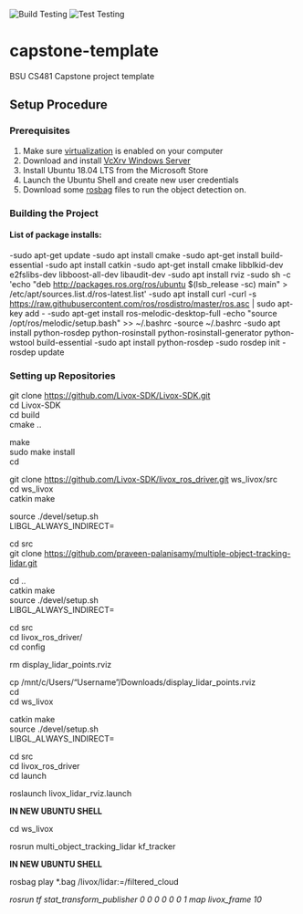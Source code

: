 ![Build Testing](https://github.com/cs481-ekh/f21-na/actions/workflows/Build.yml/badge.svg)
![Test Testing](https://github.com/cs481-ekh/f21-na/actions/workflows/Test.yml/badge.svg)
# capstone-template
BSU CS481 Capstone project template


## Setup Procedure

### Prerequisites
1. Make sure [virtualization](https://www.thewindowsclub.com/disable-hardware-virtualization-in-windows-10#:~:text=ON%20the%20System.-,Press%20F2%20key%20at%20startup%20BIOS%20Setup.,changes%20and%20Reboot%20into%20Windows.) is enabled on your computer
2. Download and install [VcXrv Windows Server](https://sourceforge.net/projects/vcxsrv/)
3. Install Ubuntu 18.04 LTS from the Microsoft Store
4. Launch the Ubuntu Shell and create new user credentials
5. Download some [rosbag](https://terra-1-g.djicdn.com/65c028cd298f4669a7f0e40e50ba1131/github/livox_detection_v1.1_data.zip) files to run the object detection on.

### Building the Project
#### List of package installs:
-sudo apt-get update
-sudo apt install cmake
-sudo apt-get install build-essential
-sudo apt install catkin
-sudo apt-get install cmake libblkid-dev e2fslibs-dev libboost-all-dev libaudit-dev
-sudo apt install rviz
-sudo sh -c 'echo "deb http://packages.ros.org/ros/ubuntu $(lsb_release -sc) main" > /etc/apt/sources.list.d/ros-latest.list'
-sudo apt install curl 
-curl -s https://raw.githubusercontent.com/ros/rosdistro/master/ros.asc | sudo apt-key add -
-sudo apt-get install ros-melodic-desktop-full
-echo "source /opt/ros/melodic/setup.bash" >> ~/.bashrc
-source ~/.bashrc
-sudo apt install python-rosdep python-rosinstall python-rosinstall-generator python-wstool build-essential
-sudo apt install python-rosdep
-sudo rosdep init
-rosdep update

### Setting up Repositories

git clone https://github.com/Livox-SDK/Livox-SDK.git  
cd Livox-SDK  
cd build  
cmake ..  

make  
sudo make install  
cd  

git clone https://github.com/Livox-SDK/livox_ros_driver.git ws_livox/src  
cd ws_livox  
catkin make  


source ./devel/setup.sh  
LIBGL_ALWAYS_INDIRECT=  

cd src  
git clone https://github.com/praveen-palanisamy/multiple-object-tracking-lidar.git  


cd ..  
catkin make  
source ./devel/setup.sh  
LIBGL_ALWAYS_INDIRECT=  

cd src  
cd livox_ros_driver/  
cd config  

rm display_lidar_points.rviz  

cp /mnt/c/Users/“Username”/Downloads/display_lidar_points.rviz  
cd   
cd ws_livox  

catkin make  
source ./devel/setup.sh  
LIBGL_ALWAYS_INDIRECT=  

cd src  
cd livox_ros_driver  
cd launch  

roslaunch livox_lidar_rviz.launch   

**IN NEW UBUNTU SHELL**

cd ws_livox

rosrun multi_object_tracking_lidar kf_tracker


**IN NEW UBUNTU SHELL**

rosbag play *.bag /livox/lidar:=/filtered_cloud

*rosrun tf stat_transform_publisher 0 0 0 0 0 0 1 map livox_frame 10*